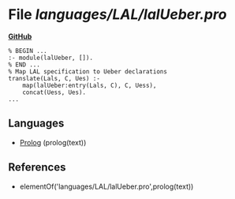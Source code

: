 # File _languages/LAL/lalUeber.pro_
**[GitHub](https://github.com/softlang/yas/blob/master/languages/LAL/lalUeber.pro)**
```
% BEGIN ...
:- module(lalUeber, []).
% END ...
% Map LAL specification to Ueber declarations
translate(Lals, C, Ues) :-
    map(lalUeber:entry(Lals, C), C, Uess),
    concat(Uess, Ues).
...
```

## Languages
* [Prolog](../languages/Prolog.md) (prolog(text))

## References
* elementOf('languages/LAL/lalUeber.pro',prolog(text))
